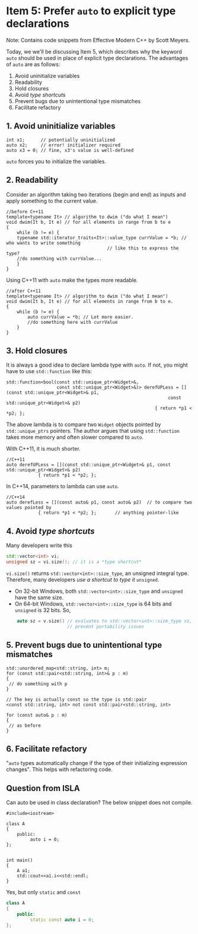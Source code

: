# Item 5: Prefer `auto` to explicit type declarations

Note: Contains code snippets from Effective Modern C++ by Scott Meyers.

Today, we we'll be discussing Item 5, which describes why the keyword `auto` should be used in place of explicit type declarations. The advantages of `auto` are as follows:

1. Avoid uninitialize variables
2. Readability 
3. Hold closures
4. Avoid *type shortcuts*
5. Prevent bugs due to unintentional type mismatches
6. Facilitate refactory

## 1. Avoid uninitialize variables
```
int x1;      // potentially uninitialized
auto x2;     // error! initializer required
auto x3 = 0; // fine, x3's value is well-defined
```

`auto` forces you to initialize the variables.

## 2. Readability
Consider an algorithm taking two iterations (begin and end) as inputs and apply something to the current value.
```
//before C++11
template<typename It> // algorithm to dwim ("do what I mean")
void dwim(It b, It e) // for all elements in range from b to e
{ 
	while (b != e) {
	typename std::iterator_traits<It>::value_type currValue = *b; // who wants to write something 
								      // like this to express the type?
	//do something with currValue...
	}
}
```
Using C++11 with `auto` make the types more readable.
```
//after C++11
template<typename It> // algorithm to dwim ("do what I mean")
void dwim(It b, It e) // for all elements in range from b to e.
{
	while (b != e) {
		auto currValue = *b; // Lot more easier.
		//do something here with currValue
	}
}
```
## 3. Hold closures
It is always a good idea to declare lambda type with `auto`. If not, you might have to use `std::function` like this:
```
std::function<bool(const std::unique_ptr<Widget>&, 
                   const std::unique_ptr<Widget>&)> derefUPLess = [](const std::unique_ptr<Widget>& p1, 
		                                                     const std::unique_ptr<Widget>& p2) 
			                                            { return *p1 < *p2; }; 
```
The above lambda is to compare two `Widget` objects pointed by `std::unique_ptrs` pointers.
The author argues that using `std::function` takes more memory and often slower compared to `auto`.

With C++11, it is much shorter.
```
//C++11
auto derefUPLess = [](const std::unique_ptr<Widget>& p1, const std::unique_ptr<Widget>& p2) 
			{ return *p1 < *p2; }; 
```
In C++14, parameters to lambda can use `auto`.
```
//C++14
auto derefLess = [](const auto& p1, const auto& p2)  // to compare two values pointed by
			{ return *p1 < *p2; };       // anything pointer-like

```
## 4. Avoid *type shortcuts*
Many developers write this
```c++
std::vector<int> vi; 
unsigned sz = vi.size(); // it is a *type shortcut*
```
`vi.size()` returns `std::vector<int>::size_type`, an unsigned integral type. Therefore, many developers *use a shortcut to type it* `unsigned`.
* On 32-bit Windows, both `std::vector<int>::size_type` and `unsigned` have the same size.
* On 64-bit Windows, `std::vector<int>::size_type` is 64 bits and `unsigned` is 32 bits.
So,
```c++
	auto sz = v.size() // evaluates to std::vector<int>::size_type sz, correct type.
	                   // prevent portability issues
```

## 5. Prevent bugs due to unintentional type mismatches

```
std::unordered_map<std::string, int> m;
for (const std::pair<std::string, int>& p : m)
{
 // do something with p
}
````

```
// The key is actually const so the type is std::pair
<const std::string, int> not const std::pair<std::string, int>

for (const auto& p : m)
{
 // as before
}
```

## 6. Facilitate refactory 
"`auto` types automatically change if the type of their initializing expression changes". This helps with refactoring code.

## Question from ISLA

Can auto be used in class declaration? The below snippet does not compile.

```
#include<iostream>

class A
{
    public:
         auto i = 0;
};


int main()
{
    A a1;
    std::cout<<a1.i<<std::endl;
}
```
Yes, but only `static` and `const`

```c++
class A
{
    public:
         static const auto i = 0;
};
```
